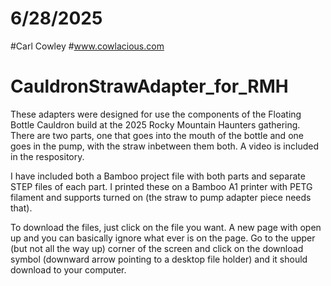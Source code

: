 # 6/28/2025
#Carl Cowley
#www.cowlacious.com
# CauldronStrawAdapter_for_RMH
These adapters were designed for use the components of the Floating Bottle Cauldron build at the 2025 Rocky Mountain Haunters gathering.
There are two parts, one that goes into the mouth of the bottle and one goes in the pump, with the straw inbetween them both. 
A video is included in the respository.

I have included both a Bamboo project file with both parts and separate STEP files of each part.
I printed these on a Bamboo A1 printer with PETG filament and supports turned on (the straw to pump adapter piece needs that).  

To download the files, just click on the file you want. A new page with open up and you can basically ignore what ever is on the page.
Go to the upper (but not all the way up) corner of the screen and click on the download symbol (downward arrow pointing to a desktop file holder) and it should download to your computer.
